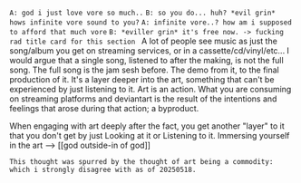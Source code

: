 `A: god i just love vore so much..`
`B: so you do... huh? *evil grin* hows infinite vore sound to you?`
`A: infinite vore..? how am i supposed to afford that much vore`
`B: *eviller grin* it's free now. -> fucking rad title card for this section `
A lot of people see music as just the song/album you get on streaming services, or in a cassette/cd/vinyl/etc...
I would argue that a single song, listened to after the making, is not the full song. The full song is the jam sesh before. The demo from it, to the final production of it. It's a layer deeper into the art, something that can't be experienced by just listening to it.
Art is an action. What you are consuming on streaming platforms and deviantart is the result of the intentions and feelings that arose during that action; a byproduct.

When engaging with art deeply after the fact, you get another "layer" to it that you don't get by just Looking at it or Listening to it. Immersing yourself in the art --> [[god outside-in of god]]

`This thought was spurred by the thought of art being a commodity: which i strongly disagree with as of 20250518.`